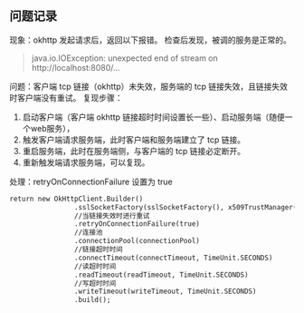 ## 问题记录

现象：okhttp 发起请求后，返回以下报错。 检查后发现，被调的服务是正常的。
> java.io.IOException: unexpected end of stream on http://localhost:8080/...

问题：客户端 tcp 链接（okhttp）未失效，服务端的 tcp 链接失效，且链接失效时客户端没有重试。
复现步骤：
1. 启动客户端（客户端 okhttp 链接超时时间设置长一些）、启动服务端（随便一个web服务），
2. 触发客户端请求服务端，此时客户端和服务端建立了 tcp 链接。
3. 重启服务端，此时在服务端侧，与客户端的 tcp 链接必定断开。
4. 重新触发端请求服务端，可以复现。

处理：retryOnConnectionFailure 设置为 true
```dtd
return new OkHttpClient.Builder()
                .sslSocketFactory(sslSocketFactory(), x509TrustManager())
                //当链接失效时进行重试
                .retryOnConnectionFailure(true)
                //连接池
                .connectionPool(connectionPool)
                //链接超时时间
                .connectTimeout(connectTimeout, TimeUnit.SECONDS)
                //读超时时间
                .readTimeout(readTimeout, TimeUnit.SECONDS)
                //写超时时间
                .writeTimeout(writeTimeout, TimeUnit.SECONDS)
                .build();
```
